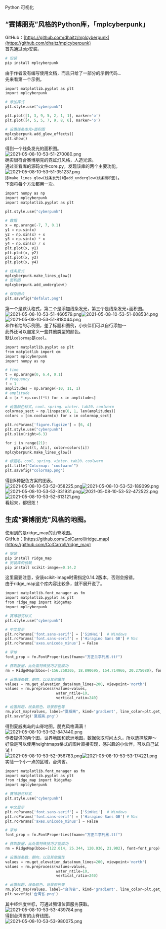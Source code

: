 Python 可视化
<a name="ZRKOD"></a>
## “赛博朋克”风格的Python库，「mplcyberpunk」
GitHub：[https://github.com/dhaitz/mplcyberpunk](https://github.com/dhaitz/mplcyberpunk)<br />首先通过pip安装。
```python
# 安装
pip install mplcyberpunk
```
由于作者没有编写使用文档，而且只给了一部分的示例代码...<br />先来看第一个示例。
```python
import matplotlib.pyplot as plt
import mplcyberpunk

# 添加样式
plt.style.use("cyberpunk")

plt.plot([1, 3, 9, 5, 2, 1, 1], marker='o')
plt.plot([4, 5, 5, 7, 9, 8, 6], marker='o')

# 设置线条发光+面积图
mplcyberpunk.add_glow_effects()
plt.show()
```
得到一个线条发光的面积图。<br />![2021-05-08-10-53-51-270080.png](./img/1620442743028-4487602b-84a5-45ae-92ef-af175ecc3798.png)<br />确实很符合赛博朋克的霓虹灯风格，人造光源。<br />通过查看库的源码文件core.py，发现该库的两个主要功能。<br />![2021-05-08-10-53-51-351237.png](./img/1620442753487-c56866c5-d234-498e-ac57-69182074eea8.png)<br />即`make_lines_glow(线条发光)`和`add_underglow(线条面积图)`。<br />下面将每个方法都用一次。
```python
import numpy as np
import mplcyberpunk
import matplotlib.pyplot as plt

plt.style.use("cyberpunk")

# 数据
x = np.arange(-7, 7, 0.1)
y1 = np.sin(x)
y2 = np.sin(x) + x
y3 = np.sin(x) * x
y4 = np.sin(x) / x
plt.plot(x, y1)
plt.plot(x, y2)
plt.plot(x, y3)
plt.plot(x, y4)

# 线条发光
mplcyberpunk.make_lines_glow()
# 面积图
mplcyberpunk.add_underglow()

# 保存图片
plt.savefig("defalut.png")
```
第一个是默认格式，第二个是添加线条发光，第三个是线条发光+面积图。<br />![2021-05-08-10-53-51-460579.png](./img/1620442768854-59cf5900-7773-47da-a3a4-6b02cdd24f2f.png)![2021-05-08-10-53-51-608534.png](./img/1620442768892-c4e76871-4460-45f6-b772-496c4af1a80e.png)![2021-05-08-10-53-51-818044.png](./img/1620442768883-97bac00f-7c02-42dc-b345-c6bd775672f7.png)<br />和作者给的示例图，差了标题和图例，小伙伴们可以自行添加～<br />此外还可以自定义一些其他类型的颜色。<br />默认`colormap`是`cool`。
```python
import matplotlib.pyplot as plt
from matplotlib import cm
import mplcyberpunk
import numpy as np

# time
t = np.arange(0, 6.4, 0.1)
# frequency
f = 1
amplitudes = np.arange(-10, 11, 1)
# amplitude
A = [x * np.cos(f*t) for x in amplitudes]

# 设置颜色样式，cool、spring、winter、tab20、coolwarm
colormap_sect = np.linspace(0, 1, len(amplitudes))
colors = [cm.coolwarm(x) for x in colormap_sect]

plt.rcParams['figure.figsize'] = [6, 4]
plt.style.use("cyberpunk")
plt.xlim(right=6.3)

for i in range(21):
    plt.plot(t, A[i], color=colors[i])
mplcyberpunk.make_lines_glow()

# 标题名，cool、spring、winter、tab20、coolwarm
plt.title("Colormap: 'coolwarm'")
plt.savefig("colormap.png")
```
得到5种配色方案的图表。<br />![2021-05-08-10-53-52-058225.png](./img/1620442791807-3b8eac03-8e6e-4066-ad5f-19268af75600.png)![2021-05-08-10-53-52-189099.png](./img/1620442791828-a4b97fcd-8c9a-48fe-9fe8-e144d4695b89.png)![2021-05-08-10-53-52-331931.png](./img/1620442791844-204dd9f2-37d7-4a57-a177-fc8aeb35d915.png)![2021-05-08-10-53-52-472522.png](./img/1620442791874-6be49562-8f5d-408e-b98d-0733b386e6bf.png)![2021-05-08-10-53-52-613121.png](./img/1620442791892-53152a45-f40b-4f84-99fc-250d5dc7857b.png)<br />看起来，都很炫！
<a name="GdDgW"></a>
## 生成“赛博朋克”风格的地图。
使用到的是ridge_map的山脊地图。<br />GitHub：[https://github.com/ColCarroll/ridge_map](https://github.com/ColCarroll/ridge_map)
```python
# 安装
pip install ridge_map
# 安装库的依赖
pip install scikit-image==0.14.2
```
这里需要注意，安装scikit-image时需指定0.14.2版本，否则会报错。<br />由于ridge_map这个库内容比较多，就不展开说了。
```python
import matplotlib.font_manager as fm
import matplotlib.pyplot as plt
from ridge_map import RidgeMap
import mplcyberpunk

# 赛博朋克样式
plt.style.use("cyberpunk")

# 中文显示
plt.rcParams['font.sans-serif'] = ['SimHei']  # Windows
plt.rcParams['font.sans-serif'] = ['Hiragino Sans GB'] # Mac
plt.rcParams['axes.unicode_minus'] = False

# 字体
font_prop = fm.FontProperties(fname="方正兰亭刊黑.ttf")

# 获取数据，此处需特殊技巧才能成功
rm = RidgeMap(bbox=(-156.250305, 18.890695, 154.714966, 20.275080), font=font_prop)

# 设置线条数，朝向，以及其他属性
values = rm.get_elevation_data(num_lines=200, viewpoint='north')
values = rm.preprocess(values=values,
                       water_ntile=10,
                       vertical_ratio=240)

# 设置标题，线条颜色，背景颜色等
rm.plot_map(values, label="夏威夷", kind='gradient', line_color=plt.get_cmap('spring'), background_color='#212946')
plt.savefig('夏威夷.png')
```
得到夏威夷岛的山脊地图，朋克风格满满！<br />![2021-05-08-10-53-52-847440.png](./img/1620442812207-61b2f35e-2099-42dd-9dd9-dc4cd26267ea.png)<br />作者提供的两个图，世界地图和欧洲地图，数据获取时间太久，所以选择放弃～<br />好像是可以使用heightmaps格式的图片直接实现，感兴趣的小伙伴，可以自己试试！<br />![2021-05-08-10-53-52-956783.png](./img/1620442829220-8a032388-2e70-4d04-be4b-0e8984f1272f.png)![2021-05-08-10-53-53-174221.png](./img/1620442829308-97e7dc6c-d67e-4e11-bedc-606a44343966.png)<br />实验一个小一点的区域，台湾省。
```python
import matplotlib.font_manager as fm
import matplotlib.pyplot as plt
from ridge_map import RidgeMap
import mplcyberpunk

# 赛博朋克样式
plt.style.use("cyberpunk")

# 中文显示
plt.rcParams['font.sans-serif'] = ['SimHei']  # Windows
plt.rcParams['font.sans-serif'] = ['Hiragino Sans GB'] # Mac
plt.rcParams['axes.unicode_minus'] = False

# 字体
font_prop = fm.FontProperties(fname="方正兰亭刊黑.ttf")

# 获取数据，此处需特殊技巧才能成功
rm = RidgeMap(bbox=(122.014, 25.344, 120.036, 21.902), font=font_prop)

# 设置线条数，朝向，以及其他属性
values = rm.get_elevation_data(num_lines=200, viewpoint='north')
values = rm.preprocess(values=values,
                       water_ntile=10,
                       vertical_ratio=240)

# 设置标题，线条颜色，背景颜色等
rm.plot_map(values, label="台湾省", kind='gradient', line_color=plt.get_cmap('spring'), background_color='#212946')
plt.savefig('台湾省.png')
```
其中经纬度坐标，可通过腾讯位置服务获取。<br />![2021-05-08-10-53-53-439784.png](./img/1620442846979-2d030946-439c-4d43-95b9-b5cb4ce9a27a.png)<br />得到台湾省的山脊线图。<br />![2021-05-08-10-53-53-980075.png](./img/1620442859814-c695063e-b9d9-4af7-9c73-484721280868.png)

